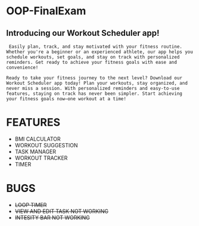 # OOP-FinalExam

## Introducing our Workout Scheduler app!


`` Easily plan, track, and stay motivated with your fitness routine. Whether you're a beginner or an experienced athlete, our app helps you schedule workouts, set goals, and stay on track with personalized reminders. Get ready to achieve your fitness goals with ease and convenience!``

``Ready to take your fitness journey to the next level? Download our Workout Scheduler app today! Plan your workouts, stay organized, and never miss a session. With personalized reminders and easy-to-use features, staying on track has never been simpler. Start achieving your fitness goals now—one workout at a time!``

# FEATURES

- BMI CALCULATOR
- WORKOUT SUGGESTION
- TASK MANAGER
- WORKOUT TRACKER
- TIMER

# BUGS 

- ~~LOOP TIMER~~
- ~~VIEW AND EDIT TASK NOT WORKING~~
- ~~INTESITY BAR NOT WORKING~~

